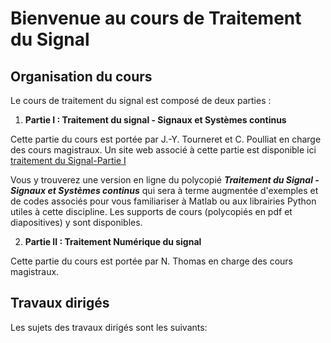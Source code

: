 # Bienvenue au cours de Traitement du Signal


## Organisation du cours

Le cours de traitement du signal est composé de deux parties :

1. **Partie I : Traitement du signal - Signaux et Systèmes continus**


Cette partie du cours est portée par J.-Y. Tourneret et C. Poulliat en charge des cours magistraux. 
Un site web associé à cette partie est disponible ici [traitement du Signal-Partie I](https://ch-poulliat.github.io/Cours-Signal-Part-I/intro.html)

Vous y trouverez une version en ligne du polycopié ***Traitement du Signal - Signaux et Systèmes continus*** qui sera à terme augmentée d'exemples et de codes associés pour vous familiariser à Matlab ou aux librairies Python utiles à cette discipline. Les supports de cours (polycopiés en pdf et diapositives) y sont disponibles.

2. **Partie II : Traitement Numérique du signal**

Cette partie du cours est portée par N. Thomas en charge des cours magistraux.

## Travaux dirigés

Les sujets des travaux dirigés sont les suivants:

